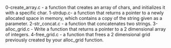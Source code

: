  0-create_array.c - a function that creates an array of chars, and initializes it with a specific char.
 1-strdup.c- a function that returns a pointer to a newly allocated space in memory, which contains a copy of the string given as a parameter.
2-str_concat.c - a function that concatenates two strings.
 3-alloc_grid.c - Write a function that returns a pointer to a 2 dimensional array of integers.
 4-free_grid.c -  a function that frees a 2 dimensional grid previously created by your alloc_grid function.
